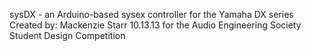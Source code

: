 sysDX - an Arduino-based sysex controller for the Yamaha DX series  
Created by: Mackenzie Starr 10.13.13 for the Audio Engineering Society Student Design Competition	
